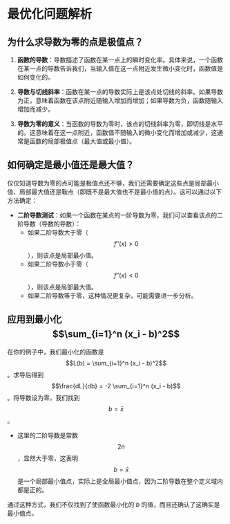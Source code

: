 



# 最优化问题解析

## 为什么求导数为零的点是极值点？

1. **函数的导数**：导数描述了函数在某一点上的瞬时变化率。具体来说，一个函数在某一点的导数告诉我们，当输入值在这一点附近发生微小变化时，函数值是如何变化的。

2. **导数与切线斜率**：函数在某一点的导数实际上是该点处切线的斜率。如果导数为正，意味着函数在该点附近随输入增加而增加；如果导数为负，函数随输入增加而减少。

3. **导数为零的意义**：当函数的导数为零时，该点的切线斜率为零，即切线是水平的。这意味着在这一点附近，函数值不随输入的微小变化而增加或减少，这通常是函数的局部极值点（最大值或最小值）。

## 如何确定是最小值还是最大值？

仅仅知道导数为零的点可能是极值点还不够，我们还需要确定这些点是局部最小值、局部最大值还是鞍点（即既不是最大值也不是最小值的点）。这可以通过以下方法确定：

- **二阶导数测试**：如果一个函数在某点的一阶导数为零，我们可以查看该点的二阶导数（导数的导数）：
  - 如果二阶导数大于零（$$f''(x) > 0$$），则该点是局部最小值。
  - 如果二阶导数小于零（$$f''(x) < 0$$），则该点是局部最大值。
  - 如果二阶导数等于零，这种情况更复杂，可能需要进一步分析。

## 应用到最小化 $$\sum_{i=1}^n (x_i - b)^2$$

在你的例子中，我们最小化的函数是 $$L(b) = \sum_{i=1}^n (x_i - b)^2$$。求导后得到 $$\frac{dL}{db} = -2 \sum_{i=1}^n (x_i - b)$$。将导数设为零，我们找到 $$b = \bar{x}$$。

- 这里的二阶导数是常数 $$2n$$，显然大于零，这表明 $$b = \bar{x}$$ 是一个局部最小值点，实际上是全局最小值点，因为二阶导数在整个定义域内都是正的。

通过这种方式，我们不仅找到了使函数最小化的 $b$ 的值，而且还确认了这确实是最小值点。